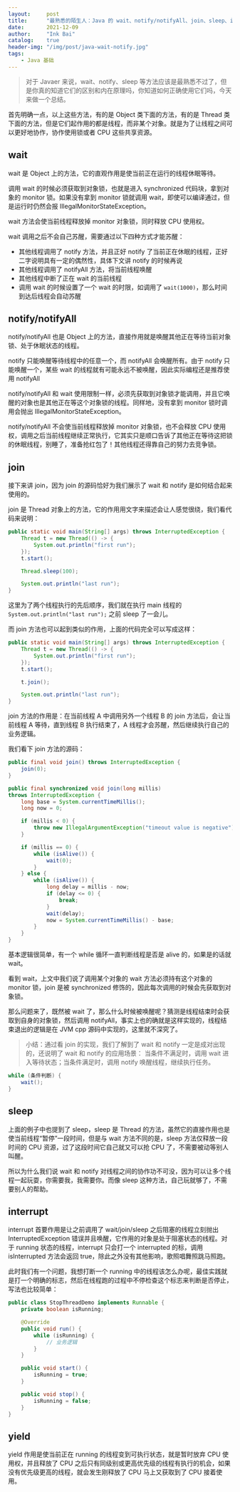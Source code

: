 ```yaml
---
layout:     post
title:      "最熟悉的陌生人：Java 的 wait、notify/notifyAll、join、sleep、interrupt、yield 方法"
date:       2021-12-09
author:     "Ink Bai"
catalog:    true
header-img: "/img/post/java-wait-notify.jpg"
tags:
    - Java 基础
---
```


> 对于 Javaer 来说，wait、notify、sleep 等方法应该是最熟悉不过了，但是你真的知道它们的区别和内在原理吗，你知道如何正确使用它们吗，今天来做一个总结。

首先明确一点，以上这些方法，有的是 Object 类下面的方法，有的是 Thread 类下面的方法，但是它们起作用的都是线程，而非某个对象。就是为了让线程之间可以更好地协作，协作使用锁或者 CPU 这些共享资源。

## wait
wait 是 Object 上的方法，它的直观作用是使当前正在运行的线程休眠等待。

调用 wait 的时候必须获取到对象锁，也就是进入 synchronized 代码块，拿到对象的 monitor 锁。如果没有拿到 monitor 锁就调用 wait，即使可以编译通过，但是运行时仍然会报 IllegalMonitorStateException。

wait 方法会使当前线程释放掉 monitor 对象锁，同时释放 CPU 使用权。

wait 调用之后不会自己苏醒，需要通过以下四种方式才能苏醒：

- 其他线程调用了 notify 方法，并且正好 notify 了当前正在休眠的线程，正好二字说明具有一定的偶然性，具体下文讲 notify 的时候再说
- 其他线程调用了 notifyAll 方法，将当前线程唤醒
- 其他线程中断了正在 wait 的当前线程
- 调用 wait 的时候设置了一个 wait 的时限，如调用了 `wait(1000)`，那么时间到达后线程会自动苏醒

## notify/notifyAll
notify/notifyAll 也是 Object 上的方法，直接作用就是唤醒其他正在等待当前对象锁、处于休眠状态的线程。

notify 只能唤醒等待线程中的任意一个，而 notifyAll 会唤醒所有。由于 notify 只能唤醒一个，某些 wait 的线程就有可能永远不被唤醒，因此实际编程还是推荐使用 notifyAll

notify/notifyAll 和 wait 使用限制一样，必须先获取到对象锁才能调用，并且它唤醒的对象也是其他正在等这个对象锁的线程。同样地，没有拿到 monitor 锁时调用会抛出 IllegalMonitorStateException。

notify/notifyAll 不会使当前线程释放掉 monitor 对象锁，也不会释放 CPU 使用权，调用之后当前线程继续正常执行，它其实只是顺口告诉了其他正在等待这把锁的休眠线程，别睡了，准备抢红包了！其他线程还得靠自己的努力去竞争锁。

## join
接下来讲 join，因为 join 的源码恰好为我们展示了 wait 和 notify 是如何结合起来使用的。

join 是 Thread 对象上的方法，它的作用用文字来描述会让人感觉很绕，我们看代码来说明：

```java
public static void main(String[] args) throws InterruptedException {
    Thread t = new Thread(() -> {
        System.out.println("first run");
    });
    t.start();

    Thread.sleep(100);

    System.out.println("last run");
}
```

这里为了两个线程执行的先后顺序，我们就在执行 main 线程的 `System.out.println("last run");` 之前 sleep 了一会儿。

而 join 方法也可以起到类似的作用，上面的代码完全可以写成这样：

```java
public static void main(String[] args) throws InterruptedException {
    Thread t = new Thread(() -> {
        System.out.println("first run");
    });
    t.start();

    t.join();

    System.out.println("last run");
}
```

join 方法的作用是：在当前线程 A 中调用另外一个线程 B 的 join 方法后，会让当前线程 A 等待，直到线程 B 执行结束了，A 线程才会苏醒，然后继续执行自己的业务逻辑。

我们看下 join 方法的源码：

```java
public final void join() throws InterruptedException {
    join(0);
}

public final synchronized void join(long millis)
throws InterruptedException {
    long base = System.currentTimeMillis();
    long now = 0;

    if (millis < 0) {
        throw new IllegalArgumentException("timeout value is negative");
    }

    if (millis == 0) {
        while (isAlive()) {
            wait(0);
        }
    } else {
        while (isAlive()) {
            long delay = millis - now;
            if (delay <= 0) {
                break;
            }
            wait(delay);
            now = System.currentTimeMillis() - base;
        }
    }
}
```

基本逻辑很简单，有一个 while 循环一直判断线程是否是 alive 的，如果是的话就 wait。

看到 wait，上文中我们说了调用某个对象的 wait 方法必须持有这个对象的 monitor 锁，join 是被 synchronized 修饰的，因此每次调用的时候会先获取到对象锁。

那么问题来了，既然被 wait 了，那么什么时候被唤醒呢？猜测是线程结束时会获取到自身的对象锁，然后调用 notifyAll，事实上也的确就是这样实现的，线程结束退出的逻辑是在 JVM cpp 源码中实现的，这里就不深究了。

> 小结：通过看 join 的实现，我们了解到了 wait 和 notify 一定是成对出现的，还说明了 wait 和 notify 的应用场景：
当条件不满足时，调用 wait 进入等待状态；当条件满足时，调用 notify 唤醒线程，继续执行任务。
```java
while (条件判断) {
    wait();
}
```

## sleep
上面的例子中也提到了 sleep，sleep 是 Thread 的方法，虽然它的直接作用也是使当前线程“暂停”一段时间，但是与 wait 方法不同的是，sleep 方法仅释放一段时间的 CPU 资源，过了这段时间它自己就又可以抢 CPU 了，不需要被动等别人叫醒。

所以为什么我们说 wait 和 notify 对线程之间的协作功不可没，因为可以让多个线程一起玩耍，你需要我，我需要你。而像 sleep 这种方法，自己玩就够了，不需要别人的帮助。

## interrupt
interrupt 首要作用是让之前调用了 wait/join/sleep 之后阻塞的线程立刻抛出 InterruptedException 错误并且唤醒，它作用的对象是处于阻塞状态的线程。对于 running 状态的线程，interrupt 只会打一个 interrupted 的标，调用 isInterrupted 方法会返回 true，除此之外没有其他影响，歌照唱舞照跳马照跑。

此时我们有一个问题，我想打断一个 running 中的线程该怎么办呢，最佳实践就是打一个明确的标志，然后在线程跑的过程中不停检查这个标志来判断是否停止，写法也比较简单：

```java
public class StopThreadDemo implements Runnable {
    private boolean isRunning;

    @Override
    public void run() {
        while (isRunning) {
            // 业务逻辑
        }
    }

    public void start() {
        isRunning = true;
    }

    public void stop() {
        isRunning = false;
    }
}
```

## yield
yield 作用是使当前正在 running 的线程变到可执行状态，就是暂时放弃 CPU 使用权，并且释放了 CPU 之后只有同级别或更高优先级的线程有执行的机会，如果没有优先级更高的线程，就会发生刚释放了 CPU 马上又获取到了 CPU 接着使用。
